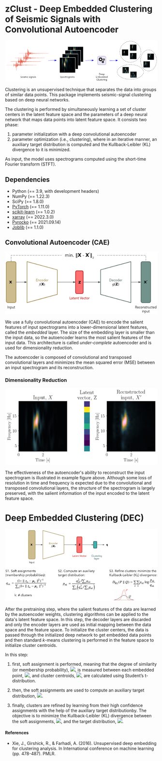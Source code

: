 # zClust - Deep Embedded Clustering of Seismic Signals with Convolutional Autoencoder

![overview](./images/01_overview.png)

Clustering is an unsupervised technique that separates the data into groups of
similar data points. This package implements seismic-signal clustering based on
deep neural networks.

The clustering is performed by simultaneously learning a set of cluster centers
in the latent feature space and the parameters of a deep neural network that
maps data points into latent feature space. It consists two phase:
1. parameter initialization with a deep convolutional autoencoder
2. parameter optimization (i.e., clustering), where in an iterative manner, an
auxiliary target distribution is computed and the Kullback-Leibler (KL)
divergence to it is minimized.

As input, the model uses spectrograms computed using the short-time Fourier
transform (STFT).


## Dependencies

- Python (== 3.9, with development headers)
- NumPy (== 1.22.3)
- SciPy (== 1.8.0)
- [PyTorch](https://pytorch.org/) (== 1.11.0)
- [scikit-learn](https://scikit-learn.org/stable/) (== 1.0.2)
- [xarray](https://docs.xarray.dev/en/stable/) (== 2022.3.0)
- [Pyrocko](https://pyrocko.org/) (== 2021.09.14)
- [Joblib](https://joblib.readthedocs.io/en/latest/) (== 1.1.0)


## Convolutional Autoencoder (CAE)
<p align="center">
    <img src="./images/02_cae.png">
</p>

We use a fully convolutional autoencoder (CAE) to encode the salient features
of input spectrograms into a lower-dimensional latent features, called the
*embedded* layer. The size of the embedding layer is smaller than the input
data, so the autoencoder learns the most salient features of the input data.
This architecture is called *under-complete* autoencoder and is used for
dimensionality reduction.

The autoencoder is composed of convolutional and transposed convolutional
layers and minimizes the mean squared error (MSE) between an input spectrogram
and its reconstruction.


### Dimensionality Reduction
<p align="center">
    <img src="./images/03_embedding.png">
</p>

The effectiveness of the autoencoder's ability to reconstruct the input
spectrogram is illustrated in example figure above. Although some loss of
resolution in time and frequency is expected due to the convolutional and
transposed convolutional layers, the structure of the spectrogram is largely
preserved, with the salient information of the input encoded to the latent
feature space.


# Deep Embedded Clustering (DEC)
<p align="center">
    <img src="./images/04_dec.png">
</p>

After the pretraining step, where the salient features of the data are learned
by the autoencoder weights, clustering algorithms can be applied to the data's
latent feature space. In this step, the decoder layers are discarded and only
the encoder layers are used as initial mapping between the data space and the
feature space. To initialize the cluster centers, the data is passed through
the initialized deep network to get embedded data points and then standard
*k*-means clustering is performed in the feature space to initialize cluster
centroids.

In this step:
1. first, soft assignment is performed, meaning that the degree of similarity
(or membership probability),
<img src="https://render.githubusercontent.com/render/math?math=q_{nk}">,
is measured between each embedded point,
<img src="https://render.githubusercontent.com/render/math?math=z_{n}">,
and cluster centroids,
<img src="https://render.githubusercontent.com/render/math?math=\mu_{k}">,
are calculated using Student’s t-distribution.

2. then, the soft assignments are used to compute an auxiliary target
distribution,
<img src="https://render.githubusercontent.com/render/math?math=p_{nk}">.

3. finally, clusters are refined by learning from their high confidence
assignments with the help of the auxiliary target distributionby. The objective
is to minimize the Kullback-Leibler (KL) divergence between the soft assignments,
<img src="https://render.githubusercontent.com/render/math?math=q_{nk}">,
and the target distribution,
<img src="https://render.githubusercontent.com/render/math?math=p_{nk}">.


#### References
* Xie, J., Girshick, R., & Farhadi, A. (2016). Unsupervised deep embedding for
clustering analysis. In International conference on machine learning
(pp. 478-487). PMLR.
